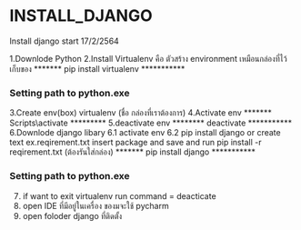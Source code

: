 # INSTALL_DJANGO
Install django start 17/2/2564

1.Downlode Python 
2.Install Virtualenv คือ ตัวสร้าง environment เหมือนกล่องที่ไว้เก็บของ
******* pip install virtualenv ***********
### Setting path to python.exe
3.Create env(box) virtualenv (ชื่อ กล่องที่เราต้องการ)
4.Activate env 
******* Scripts\activate *********
5.deactivate env
******** deactivate ***********
6.Downlode django libary 
6.1 activate env
6.2 pip install django or create text ex.reqirement.txt insert package and save and run pip install -r reqirement.txt  (ต้องรันใส่กล่อง)
******* pip install django ***********
### Setting path to python.exe 
7. if want to exit virtualenv run command = deacticate
8. open IDE ที่มีอยู่ในเครื่อง ของมจะใช้ pycharm 
9. open foloder django ที่ติดตั้ง

